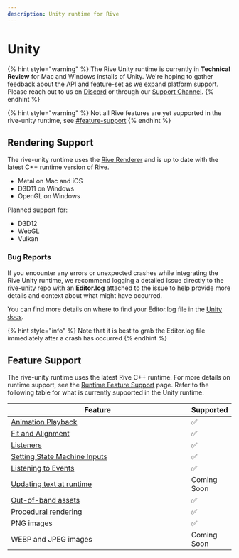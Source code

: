 ```yaml
---
description: Unity runtime for Rive
---
```


# Unity

{% hint style="warning" %}
The Rive Unity runtime is currently in **Technical Review** for Mac and Windows installs of Unity. We're hoping to gather feedback about the API and feature-set as we expand platform support. Please reach out to us on [Discord](https://discord.com/invite/FGjmaTr) or through our [Support Channel](https://rive.atlassian.net/servicedesk/customer/portals).
{% endhint %}

{% hint style="warning" %}
Not all Rive features are yet supported in the rive-unity runtime, see [#feature-support](./#feature-support "mention")
{% endhint %}

## Rendering Support

The rive-unity runtime uses the [Rive Renderer](https://rive.app/renderer) and is up to date with the latest C++ runtime version of Rive.

* Metal on Mac and iOS
* D3D11 on Windows
* OpenGL on Windows

Planned support for:

* D3D12
* WebGL
* Vulkan

### Bug Reports

If you encounter any errors or unexpected crashes while integrating the Rive Unity runtime, we recommend logging a detailed issue directly to the [rive-unity](https://github.com/rive-app/rive-unity/issues) repo with an **Editor.log** attached to the issue to help provide more details and context about what might have occurred.

You can find more details on where to find your Editor.log file in the [Unity docs](https://docs.unity3d.com/Manual/LogFiles.html).

{% hint style="info" %}
Note that it is best to grab the Editor.log file immediately after a crash has occurred
{% endhint %}

## Feature Support

The rive-unity runtime uses the latest Rive C++ runtime. For more details on runtime support, see the [Runtime Feature Support](https://www.notion.so/o/-LLf9WNWru58qo4lWjp9/s/-M3EXlibk6bj2FzPQW-9/\~/changes/387/runtimes/feature-support) page. Refer to the following table for what is currently supported in the Unity runtime.

<table><thead><tr><th width="541">Feature</th><th>Supported</th></tr></thead><tbody><tr><td><a href="../../runtimes/playback.md">Animation Playback</a></td><td>✅</td></tr><tr><td><a href="../../runtimes/layout.md">Fit and Alignment</a></td><td>✅</td></tr><tr><td><a href="listeners.md">Listeners</a></td><td>✅</td></tr><tr><td><a href="state-machines.md">Setting State Machine Inputs</a></td><td>✅</td></tr><tr><td><a href="rive-events.md">Listening to Events</a></td><td>✅</td></tr><tr><td><a href="../../runtimes/text.md">Updating text at runtime</a></td><td>Coming Soon</td></tr><tr><td><a href="loading-assets.md">Out-of-band assets</a></td><td>✅</td></tr><tr><td><a href="procedural-rendering.md">Procedural rendering</a></td><td>✅</td></tr><tr><td>PNG images</td><td>✅</td></tr><tr><td>WEBP and JPEG images</td><td>Coming Soon</td></tr></tbody></table>
